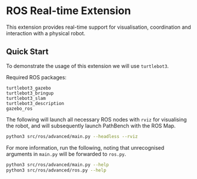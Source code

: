# ROS Real-time Extension

This extension provides real-time support for visualisation, coordination and interaction with a physical robot.

## Quick Start

To demonstrate the usage of this extension we will use `turtlebot3`.

Required ROS packages:

```
turtlebot3_gazebo
turtlebot3_bringup
turtlebot3_slam
turtlebot3_description
gazebo_ros
```

The following will launch all necessary ROS nodes with `rviz` for visualising the robot, and will subsequently launch PathBench with the ROS Map.

```bash
python3 src/ros/advanced/main.py --headless --rviz
```

For more information, run the following, noting that unrecognised arguments in `main.py` will be forwarded to `ros.py`.

```bash
python3 src/ros/advanced/main.py --help
python3 src/ros/advanced/ros.py --help
```
